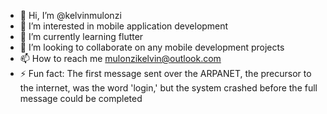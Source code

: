 - 👋 Hi, I’m @kelvinmulonzi
- 👀 I’m interested in mobile application development
- 🌱 I’m currently learning flutter
- 💞️ I’m looking to collaborate on any mobile development projects
- 📫 How to reach me mulonzikelvin@outlook.com
- ⚡ Fun fact: The first message sent over the ARPANET, the precursor to the internet, was the word 'login,' but the system crashed before the full message could be completed

<!---
kelvinmulonzi/kelvinmulonzi is a ✨ special ✨ repository because its `README.md` (this file) appears on your GitHub profile.
You can click the Preview link to take a look at your changes.
--->
